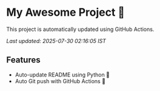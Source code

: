 # My Awesome Project 🚀

This project is automatically updated using GitHub Actions.

_Last updated: 2025-07-30 02:16:05 IST_

## Features
- Auto-update README using Python 🐍
- Auto Git push with GitHub Actions 🤖
